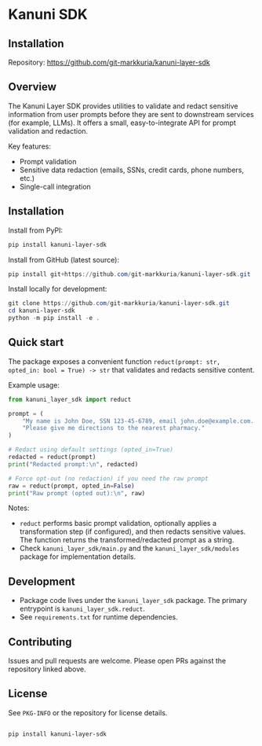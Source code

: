 # Kanuni SDK

## Installation

Repository: https://github.com/git-markkuria/kanuni-layer-sdk

## Overview

The Kanuni Layer SDK provides utilities to validate and redact sensitive information from user prompts before they are sent to downstream services (for example, LLMs). It offers a small, easy-to-integrate API for prompt validation and redaction.

Key features:

- Prompt validation
- Sensitive data redaction (emails, SSNs, credit cards, phone numbers, etc.)
- Single-call integration

## Installation

Install from PyPI:

```powershell
pip install kanuni-layer-sdk
```

Install from GitHub (latest source):

```powershell
pip install git+https://github.com/git-markkuria/kanuni-layer-sdk.git
```

Install locally for development:

```powershell
git clone https://github.com/git-markkuria/kanuni-layer-sdk.git
cd kanuni-layer-sdk
python -m pip install -e .
```

## Quick start

The package exposes a convenient function `reduct(prompt: str, opted_in: bool = True) -> str` that validates and redacts sensitive content.

Example usage:

```python
from kanuni_layer_sdk import reduct

prompt = (
	"My name is John Doe, SSN 123-45-6789, email john.doe@example.com. "
	"Please give me directions to the nearest pharmacy."
)

# Redact using default settings (opted_in=True)
redacted = reduct(prompt)
print("Redacted prompt:\n", redacted)

# Force opt-out (no redaction) if you need the raw prompt
raw = reduct(prompt, opted_in=False)
print("Raw prompt (opted out):\n", raw)
```

Notes:

- `reduct` performs basic prompt validation, optionally applies a transformation step (if configured), and then redacts sensitive values. The function returns the transformed/redacted prompt as a string.
- Check `kanuni_layer_sdk/main.py` and the `kanuni_layer_sdk/modules` package for implementation details.

## Development

- Package code lives under the `kanuni_layer_sdk` package. The primary entrypoint is `kanuni_layer_sdk.reduct`.
- See `requirements.txt` for runtime dependencies.

## Contributing

Issues and pull requests are welcome. Please open PRs against the repository linked above.

## License

See `PKG-INFO` or the repository for license details.

```powershell

pip install kanuni-layer-sdk